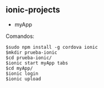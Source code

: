 ## ionic-projects

* myApp

Comandos:
```
$sudo npm install -g cordova ionic
$mkdir prueba-ionic
$cd prueba-ionic/
$ionic start myApp tabs
$cd myApp/
$ionic login
$ionic upload
```
